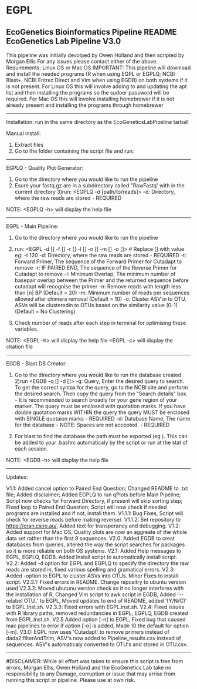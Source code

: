 # EGPL
EcoGenetics Bioinformatics Pipeline
README
EcoGenetics Lab Pipeline V3.0
-------------------------------------------------------------------------------------------------------------------------------------------
This pipeline was initially devolped by Owen Holland and then scripted by Morgan Ellis
For any issues please contact either of the above.
Requirements:
Linux OS or Mac OS
IMPORTANT: This pipeline will download and install the needed programs (R when using EGPL or EGPLQ; NCBI Blast+, NCBI Entrez Direct and Vim when using EGDB) on both systems if it is not present. For Linux OS this will involve adding to and updating the apt list and then installing the programs so the sudoer password will be required. For Mac OS this will involve installing homebrewer if it is not already present and installing the programs through homebrewer

-------------------------------------------------------------------------------------------------------------------------------------------
Installation:
run <bash EGPL.Inst.sh> in the same directory as the EcoGeneticsLabPipeline tarball

Manual install:
1) Extract files
2) Go to the folder containing the script file and run:
<export PATH=$PATH:~/Path/To/Scripts>

-------------------------------------------------------------------------------------------------------------------------------------------
EGPLQ - Quality Plot Generator:

1) Go to the directory where you would like to run the pipeline
2) Esure your fastq.gz are in a subdirectory called "RawFastq' with in the current directory
3)run:
<EGPLQ -d [path/to/reads]>
-d: Directory, where the raw reads are stored - REQUIRED

NOTE: <EGPLQ -h> will display the help file

-------------------------------------------------------------------------------------------------------------------------------------------
EGPL - Main Pipeline:

1) Go to the directory where you would like to run the pipeline
2) run:
<EGPL -d [] -f [] -r [] -l [] -n [] -m [] -o []> # Replace [] with value eg: -t 120
-d: Directory, where the raw reads are stored - REQUIRED
-t: Forward Primer, The sequence of the Forward Primer for Cutadapt to remove
-r: IF PAIRED END, The sequence of the Reverse Primer for Cutadapt to remove
-l: Minimum Overlap, The minimum number of basepair overlap between the Primer and the returned sequence before cutadapt will recognise the primer
-n: Remove reads with length less than [n] BP (Default = 20)
-m: Minimum number of reads per sequences allowed after chimera removal (Default = 10)
-o: Cluster ASV in to OTU. ASVs will be clusteredin to OTUs based on the similarity value (0-1) (Default = No Clustering)

3) Check number of reads after each step in terminal for optimising these variables.

NOTE: <EGPL -h> will display the help file
      <EGPL -c> will display the citation file	

-------------------------------------------------------------------------------------------------------------------------------------------
EGDB - Blast DB Creator:

1) Go to the directory where you would like to run the database created
2)run
<EGDB -q [] -d []>
-q: Query, Enter the desired query to search. To get the correct syntax for the query, go to the NCBI site and perform the desired search. Then copy the query from the "Search details" box. - It is recommended to search broadly for your gene region of your marker. The query must be enclosed with quotation marks. If you have double quotation marks WITHIN the query the query MUST be enclosed with SINGLE quotaion marks - REQUIRED
-d: Database Name, The name for the database - NOTE: Spaces are not accepted. - REQUIRED

3) For blast to find the database the path must be exported (eg <export BLASTDB=/path/to/database/>). This can be added to your .bashrc automaticaly by the script or run at the stat of each session.

NOTE: <EGDB -h> will display the help file

-------------------------------------------------------------------------------------------------------------------------------------------
Updates:
 
V1.1: Added cancel option to Paired End Question; Changed README to .txt file; Added disclaimer; Added EGPLQ to run qPlots before Main Pipeline; Script now checks for Forward Directory, if present will skip sorting step; Fixed loop to Paired End Question; Script will now check if needed programs are installed and if not, install them. 
V1.1.1: Bug Fixes, Script will check for reverse reads before making reverse/. 
V1.1.2: Set repository to https://cran.csiro.au/, Added text for transperancy and debugging.
V1.2: Added support for Mac OS, Quality plots are now an aggreate of the whole data set rather than the first 9 sequences.
V2.0: Added EGDB to creat databases from queries, altered the way the script searches for packages so it is more reliable on both OS systems.
V2.1: Added Help messages to EGPL, EGPLQ, EGDB. Added Install script to automatically install script.
V2.2: Added -d option for EGPL and EGPLQ to specify the directory the raw reads are stored in, fixed various spelling and gramatical errors.
V2.3: Added -option to EGPL to cluster ASVs into OTUs. Minor Fixes to install script.
V2.3.1: Fixed errors in README. Change repositry to ubuntu version used
V2.3.2: Moved ubutunu version check so it no longer interferes with the installation of R, Changed Vim script to awk script in EGDB, Added '--relabel OTU_' to EGPL, Moved updates to end of README, added '(Y/N/C)' to EGPL.Inst.sh.
V2.3.3: Fixed errors with EGPL.inst.sh.
V2.4: Fixed issues with R library paths, removed redundancies in EGPL, EGPLQ, EGDB created from EGPL.Inst.sh.
V2.5 Added option [-n] to EGPL, Fixed bug that caused mac pipelines to error if option [-o] is added, Made 10 the default for option [-m].
V3.0: EGPL now uses 'Cutadapt' to remove primers instead of dada2:filterAndTrim, ASV's now added to Pipeline_results.csv instead of sequences. ASV's automaticaly converted to OTU's and stored in OTU.csv.

-------------------------------------------------------------------------------------------------------------------------------------------
#DISCLAIMER: While all effort was taken to ensure this script is free from errors, Morgan Ellis, Owen Holland and the EcoGenetics Lab take no responsibility to any Damage, corruption or issue that may arrise from running this script or pipeline. Please use at own risk.

